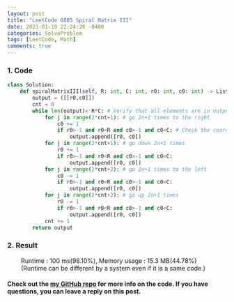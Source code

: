```yaml
---
layout: post
title: "LeetCode 0885 Spiral Matrix III"
date: 2021-01-19 22:24:28 -0400
categories: SolveProblem
tags: [LeetCode, Math]
comments: true
---
```


### 1. Code
```python
class Solution:
    def spiralMatrixIII(self, R: int, C: int, r0: int, c0: int) -> List[List[int]]:
        output = ([[r0,c0]])
        cnt = 0
        while len(output)< R*C: # Verify that all elements are in output
            for j in range(2*cnt+1): # go 2n+1 times to the right
                c0 += 1
                if r0>-1 and r0<R and c0>-1 and c0<C: # Check the coordinate is in range
                    output.append([r0, c0])
            for j in range(2*cnt+1): # go down 2n+1 times
                r0 += 1
                if r0>-1 and r0<R and c0>-1 and c0<C:
                    output.append([r0, c0])
            for j in range(2*cnt+2): # go 2n+1 times to the left
                c0 -= 1
                if r0>-1 and r0<R and c0>-1 and c0<C:
                    output.append([r0, c0])
            for j in range(2*cnt+2): # go up 2n+1 times
                r0 -= 1
                if r0>-1 and r0<R and c0>-1 and c0<C:
                    output.append([r0, c0])
            cnt += 1
        return output
```

### 2. Result
&nbsp;&nbsp;&nbsp;&nbsp;&nbsp;&nbsp;&nbsp;&nbsp;Runtime : 100 ms(98.10%), Memory usage : 15.3 MB(44.78%)  
&nbsp;&nbsp;&nbsp;&nbsp;&nbsp;&nbsp;&nbsp;&nbsp;(Runtime can be different by a system even if it is a same code.)

#### Check out the [my GitHub repo][hyuk-gh] for more info on the code. If you have questions, you can leave a reply on this post.
[hyuk-gh]: https://github.com/dlgur1994/StudyAlgorithms
